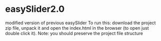 # easySlider2.0
modified version of previous easySlider
To run this: download the project zip file, unpack it and open the index.html in the browser (to open just double click it).
Note: you should preserve the project file structure
